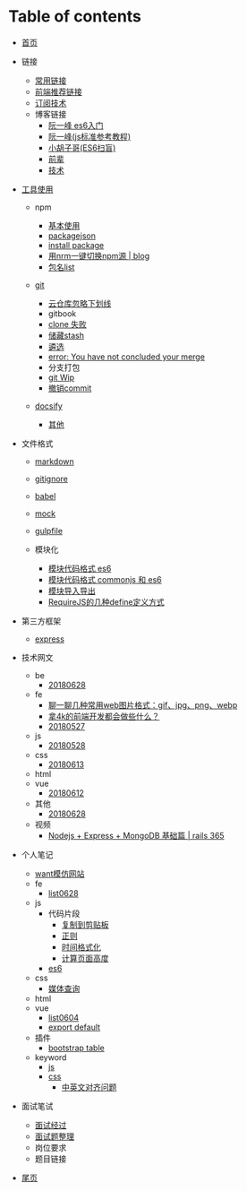 # Table of contents

* [首页](README.md)
* 链接
  * [常用链接](link/link1.md)
  * [前端推荐链接](link/link2.md)
  * [订阅技术](link/subscibe.md) 
  * 博客链接
    * [阮一峰 es6入门](http://es6.ruanyifeng.com/)
    * [阮一峰(js标准参考教程)](http://javascript.ruanyifeng.com/)
    * [小胡子哥(ES6扫盲)](http://www.barretlee.com/blog/2016/07/09/a-kickstarter-guide-to-writing-es6/)
    * [前辈](link/前辈.md)
    * [技术](link/blog.md)

* [工具使用](tool/oftenUse.md)
  * npm
    * [基本使用](tool/npm/use.md)
    * [packagejson](tool/npm/json.md)
    * [install package](tool/npm/install.md)
    * [用nrm一键切换npm源 | blog](https://www.cnblogs.com/wangmeijian/p/7072053.html)
    * [包名list](tool/npm/myPackage.md)
   
  * [git](tool/git/git.md)
    * [云仓库忽略下划线](tool/git/igmore-underscore.md)
    * gitbook
    * [clone 失败](tool/git/20180527/clone-fail.md)
    * [储藏stash](tool/git/20180527/stash.md)
    * [遴选](tool/git/20180527/cherry.md)
    * [error: You have not concluded your merge](tool/git/20180527/not-conclude-merge.md)
    * 分支打包
    * [git Wip](tool/git/20180527/WIP.md)
    * [撤销commit](tool/git/20180527/cancelCommit.md)
  * [docsify](tool/docsify.md) 
    * [其他](tool/docsify_other.md) 

* 文件格式

  * [markdown](./format/markdown.md)
  * [gitignore](./format/gitignore.md)
  * [babel](./format/babel.md)

  * [mock](./format/mock.md)
  * [gulpfile]()
  * 模块化
    * [模块代码格式 es6](./format/module-es6.md)
    * [模块代码格式 commonjs 和 es6](./format/module-es6-commonjs.md) 
    * [模块导入导出](./format/module-all.md)
    * [RequireJS的几种define定义方式](https://blog.csdn.net/itpinpai/article/details/52366498) 
* 第三方框架
  * [express](third-lib/express.md)
* 技术网文 
  * be
    * [20180628](feA-list/be/be0628.md)
  * fe 
    * [聊一聊几种常用web图片格式：gif、jpg、png、webp](https://juejin.im/post/5b32ea55e51d4558bf7c45e0)
    * [拿4k的前端开发都会做些什么？](https://www.zhihu.com/question/276412426/answer/416383696)
    * [20180527](./feA-list/fe/20180527.md) 
  * js 
    * [20180528](./feA-list/js/20180528.md) 
  * css  
    * [20180613](./feA-list/css/css20180613.md)
  * html  
  * vue 
    * [20180612](./feA-list/vue/612.md)
  * 其他
     * [20180628](feA-list/other/0628.md)
  * 视频
    * [Nodejs + Express + MongoDB 基础篇 | rails 365](https://www.rails365.net/playlists/nodejs-express-mongodb-ji-chu-pian)   
 
* 个人笔记
  * [want模仿网站](feC-aq/somePage/0627.md)
  * fe
    * [list0628](fec-aq/fe/0628.md)
  * js 
    * 代码片段
      * [复制到剪贴板](feC-aq/js/code/copy.md)
      * [正则]()
      * [时间格式化]()
      * [计算页面高度](./feC-aq/js/code/计算高度.md)
    * [es6]()  
  * css  
    * [媒体查询]()
  * html  
  * vue
    * [list0604](./feC-aq/vue/list0604.md)
    * [export default]()
  * 插件
    * [bootstrap table]()  
  * keyword
    * [js](./feC-aq/js/keyword0528.md)
    * [css](./feC-aq/css/keyword611.md)
      * [中英文对齐问题](./feC-aq/css/中英文对齐.md)
* 面试笔试
  * [面试经过](./link/interview.md) 
  * [面试题整理](求职/面试题.md)
  * 岗位要求   
  * 题目链接   
* [尾页](endPage.md)

